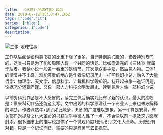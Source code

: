 ```yaml
---
title:  《三体1-地球往事》读后
date: 2018-07-12T15:08:47.165Z
tags: ["code","it"]
series: ["blog"]
categories: ["code"]
description:
---
```


![三体-地球往事](https://i.loli.net/2018/07/12/5b47773ce8706.jpg)

工作以后阅读虚构类书籍的比重下降了很多，自己特别感兴趣的，或者特别热门的，这类书只是为了能和周围人有一个共同的话题。比如刚读完的《三体1》就属于后者。我读小说一般第一看重的是情节，其次是叙事手法，然后是人物。三体1的情节并不出奇，难能可贵的地方是作者像记录历史一样写科幻小说，融入了大量哲学、物理学、天文学、信息科学、计算机科学等知识。初开起来像一道证明题，论据充分逻辑严谨。又像一部人力科技文明发展史。读到最后才像一部科幻小说。

以前对科幻作品是不大感冒的，读完三体后确实对此有了新的认识。最大的感叹是：原来科幻作品还能这么写。文中出现的科学原理让一个专业人士来也未必解释的清楚，作者竟然牛x到了如此地步，知识的广度难以想象。另一个算是安慰，有关部门对提及文化大革命的书籍似乎稍微人性了一点，不会像以前一提及这方面就封杀。很多细节上的描写也提供了一个微观角度1去认识了文化大革命。历史没有对错，只是一个记忆而已，需要的只是有勇气去正视它。